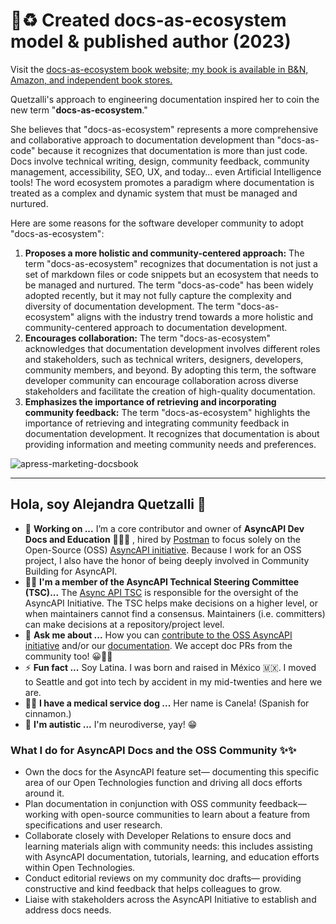 # 📖♻️ Created docs-as-ecosystem model & published author (2023) 
Visit the [docs-as-ecosystem book website; my book is available in B&N, Amazon, and independent book stores.](https://www.docsasecosystem.com/) 

Quetzalli's approach to engineering documentation inspired her to coin the new term "**docs-as-ecosystem**." 

She believes that "docs-as-ecosystem" represents a more comprehensive and collaborative approach to documentation development than "docs-as-code" because it recognizes that documentation is more than just code. Docs involve technical writing, design, community feedback, community management, accessibility, SEO, UX, and today… even Artificial Intelligence tools! The word ecosystem promotes a paradigm where documentation is treated as a complex and dynamic system that must be managed and nurtured.

Here are some reasons for the software developer community to adopt "docs-as-ecosystem":
1. **Proposes a more holistic and community-centered approach:** The term "docs-as-ecosystem" recognizes that documentation is not just a set of markdown files or code snippets but an ecosystem that needs to be managed and nurtured. The term "docs-as-code" has been widely adopted recently, but it may not fully capture the complexity and diversity of documentation development. The term "docs-as-ecosystem" aligns with the industry trend towards a more holistic and community-centered approach to documentation development.
2. **Encourages collaboration:** The term "docs-as-ecosystem" acknowledges that documentation development involves different roles and stakeholders, such as technical writers, designers, developers, community members, and beyond. By adopting this term, the software developer community can encourage collaboration across diverse stakeholders and facilitate the creation of high-quality documentation.
3. **Emphasizes the importance of retrieving and incorporating community feedback:** The term "docs-as-ecosystem" highlights the importance of retrieving and integrating community feedback in documentation development. It recognizes that documentation is about providing information and meeting community needs and preferences.


![apress-marketing-docsbook](https://github.com/alequetzalli/alequetzalli/assets/19964402/6ec702bf-5b36-429f-a321-270001bc8a8f)


--- 

## Hola, soy Alejandra Quetzalli 🦄

- 📄 **Working on ...** I’m a core contributor and owner of **AsyncAPI Dev Docs and Education** 👩🏻‍💻 , hired by [Postman](https://www.postman.com/alejandra-quetzalli) to focus solely on the Open-Source (OSS) [AsyncAPI initiative](https://www.asyncapi.com/). Because I work for an OSS project, I also have the honor of being deeply involved in Community Building for AsyncAPI.
- 👊🏽 **I'm a member of the AsyncAPI Technical Steering Committee (TSC)...** The [Async API TSC](https://www.asyncapi.com/community/tsc) is responsible for the oversight of the AsyncAPI Initiative. The TSC helps make decisions on a higher level, or when maintainers cannot find a consensus. Maintainers (i.e. committers) can make decisions at a repository/project level.
- 💬 **Ask me about ...** How you can [contribute to the OSS AsyncAPI initiative](https://github.com/asyncapi/#-contribute-to-asyncapi) and/or our [documentation](https://www.asyncapi.com/docs). We accept doc PRs from the community too! 😀👍🏽
- ⚡ **Fun fact ...** Soy Latina. I was born and raised in México 🇲🇽. I moved to Seattle and got into tech by accident in my mid-twenties and here we are. 
- 🐕‍🦺 **I have a medical service dog ...** Her name is Canela! (Spanish for cinnamon.)
- 🧠 **I'm autistic ...** I'm neurodiverse, yay! 😁 


### What I do for AsyncAPI Docs and the OSS Community ✨✨
- Own the docs for the AsyncAPI feature set— documenting this specific area of our Open Technologies function and driving all docs efforts around it.
- Plan documentation in conjunction with OSS community feedback— working with open-source communities to learn about a feature from specifications and user research.
- Collaborate closely with Developer Relations to ensure docs and learning materials align with community needs: this includes assisting with AsyncAPI documentation, tutorials, learning, and education efforts within Open Technologies.
- Conduct editorial reviews on my community doc drafts— providing constructive and kind feedback that helps colleagues to grow.
- Liaise with stakeholders across the AsyncAPI Initiative to establish and address docs needs.


<!--
**alequetzalli/alequetzalli** is a ✨ _special_ ✨ repository because its `README.md` (this file) appears on your GitHub profile.
-->
